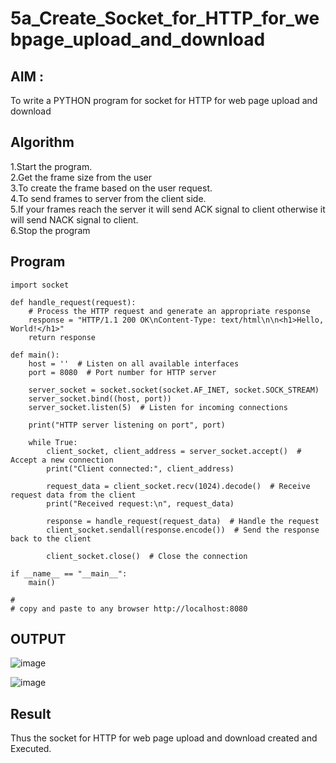 # 5a_Create_Socket_for_HTTP_for_webpage_upload_and_download
## AIM :
To write a PYTHON program for socket for HTTP for web page upload and download
## Algorithm

1.Start the program.
<BR>
2.Get the frame size from the user
<BR>
3.To create the frame based on the user request.
<BR>
4.To send frames to server from the client side.
<BR>
5.If your frames reach the server it will send ACK signal to client otherwise it will send NACK signal to client.
<BR>
6.Stop the program
<BR>
## Program 
```
import socket

def handle_request(request):
    # Process the HTTP request and generate an appropriate response
    response = "HTTP/1.1 200 OK\nContent-Type: text/html\n\n<h1>Hello, World!</h1>"
    return response

def main():
    host = ''  # Listen on all available interfaces
    port = 8080  # Port number for HTTP server

    server_socket = socket.socket(socket.AF_INET, socket.SOCK_STREAM)
    server_socket.bind((host, port))
    server_socket.listen(5)  # Listen for incoming connections

    print("HTTP server listening on port", port)

    while True:
        client_socket, client_address = server_socket.accept()  # Accept a new connection
        print("Client connected:", client_address)

        request_data = client_socket.recv(1024).decode()  # Receive request data from the client
        print("Received request:\n", request_data)

        response = handle_request(request_data)  # Handle the request
        client_socket.sendall(response.encode())  # Send the response back to the client

        client_socket.close()  # Close the connection

if __name__ == "__main__":
    main()

# 
# copy and paste to any browser http://localhost:8080
```
## OUTPUT
![image](https://github.com/RANJANKUMAR007/5a_Create_Socket_for_HTTP_for_webpage_upload_and_download/assets/152128740/bf90331c-c969-4d54-a304-f66849f4b30f)

![image](https://github.com/RANJANKUMAR007/5a_Create_Socket_for_HTTP_for_webpage_upload_and_download/assets/152128740/360b8816-41e6-4f59-af63-462a7fe3fd8f)

## Result
Thus the socket for HTTP for web page upload and download created and Executed.
